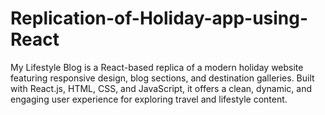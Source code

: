 # Replication-of-Holiday-app-using-React
My Lifestyle Blog is a React-based replica of a modern holiday website featuring responsive design, blog sections, and destination galleries. Built with React.js, HTML, CSS, and JavaScript, it offers a clean, dynamic, and engaging user experience for exploring travel and lifestyle content.

